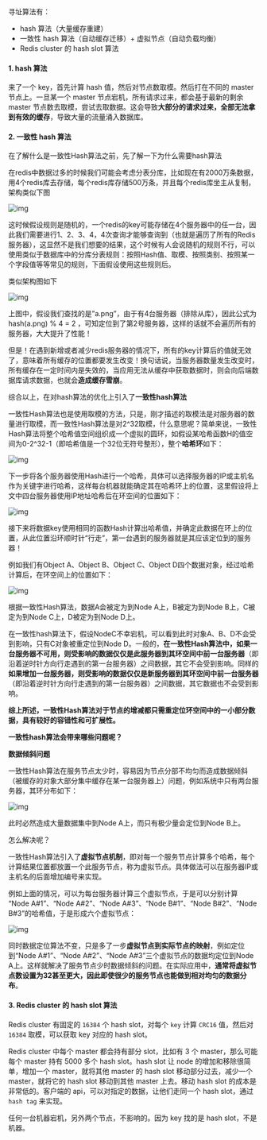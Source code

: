 寻址算法有：

- hash 算法（大量缓存重建）
- 一致性 hash 算法（自动缓存迁移）+ 虚拟节点（自动负载均衡）
- Redis cluster 的 hash slot 算法



#### 1. hash 算法

来了一个 key，首先计算 hash 值，然后对节点数取模。然后打在不同的 master 节点上。一旦某一个 master 节点宕机，所有请求过来，都会基于最新的剩余 master 节点数去取模，尝试去取数据。这会导致**大部分的请求过来，全部无法拿到有效的缓存**，导致大量的流量涌入数据库。



#### 2. 一致性 hash 算法

在了解什么是一致性Hash算法之前，先了解一下为什么需要hash算法

在redis中数据过多的时候我们可能会考虑分表分库，比如现在有2000万条数据，用4个redis库去存储，每个redis库存储500万条，并且每个redis库坐主从复制，架构类似下图

![img](http://pcc.huitogo.club/75847246160fd9d6d5a00c9b7245f35e)



这时候假设规则是随机的，一个redis的key可能存储在4个服务器中的任一台，因此我们需要进行1、2、3、4，4次查询才能够查询到（也就是遍历了所有的Redis服务器），这显然不是我们想要的结果，这个时候有人会说随机的规则不行，可以使用类似于数据库中的分库分表规则：按照Hash值、取模、按照类别、按照某一个字段值等等常见的规则，下面假设使用这些规则后。

类似架构图如下

![img](http://pcc.huitogo.club/6018622f576a3f46d09000c1b91aee5b)



上图中，假设我们查找的是”a.png”，由于有4台服务器（排除从库），因此公式为hash(a.png) % 4 = 2 ，可知定位到了第2号服务器，这样的话就不会遍历所有的服务器，大大提升了性能！

但是！在遇到新增或者减少redis服务器的情况下，所有的key计算后的值就无效了，意味着所有缓存的位置都要发生改变！换句话说，当服务器数量发生改变时，所有缓存在一定时间内是失效的，当应用无法从缓存中获取数据时，则会向后端数据库请求数据，也就会**造成缓存雪崩**。

综合以上，在对hash算法的优化上引入了**一致性hash算法**

一致性Hash算法也是使用取模的方法，只是，刚才描述的取模法是对服务器的数量进行取模，而一致性Hash算法是对2^32取模，什么意思呢？简单来说，一致性Hash算法将整个哈希值空间组织成一个虚拟的圆环，如假设某哈希函数H的值空间为0-2^32-1（即哈希值是一个32位无符号整形），整个**哈希环**如下： 

![img](http://pcc.huitogo.club/e4cbd82193c5719f4401b8de97eaf909)



下一步将各个服务器使用Hash进行一个哈希，具体可以选择服务器的IP或主机名作为关键字进行哈希，这样每台机器就能确定其在哈希环上的位置，这里假设将上文中四台服务器使用IP地址哈希后在环空间的位置如下： 

![img](http://pcc.huitogo.club/7f5ebf6d9ad83c237d5ecfd2a4e36d55)



接下来将数据key使用相同的函数Hash计算出哈希值，并确定此数据在环上的位置，从此位置沿环顺时针“行走”，第一台遇到的服务器就是其应该定位到的服务器！

例如我们有Object A、Object B、Object C、Object D四个数据对象，经过哈希计算后，在环空间上的位置如下： 

![img](http://pcc.huitogo.club/75893a10c46fa9d361bf8d4c0d601c51)



根据一致性Hash算法，数据A会被定为到Node A上，B被定为到Node B上，C被定为到Node C上，D被定为到Node D上。

在一致性hash算法下，假设NodeC不幸宕机，可以看到此时对象A、B、D不会受到影响，只有C对象被重定位到Node D。一般的，**在一致性Hash算法中，如果一台服务器不可用，则受影响的数据仅仅是此服务器到其环空间中前一台服务器**（即沿着逆时针方向行走遇到的第一台服务器）之间数据，其它不会受到影响。同样的**如果增加一台服务器，则受影响的数据仅仅是新服务器到其环空间中前一台服务器**（即沿着逆时针方向行走遇到的第一台服务器）之间数据，其它数据也不会受到影响。

**综上所述，一致性Hash算法对于节点的增减都只需重定位环空间中的一小部分数据，具有较好的容错性和可扩展性。**



**一致性hash算法会带来哪些问题呢？**

**数据倾斜问题**

一致性Hash算法在服务节点太少时，容易因为节点分部不均匀而造成数据倾斜（被缓存的对象大部分集中缓存在某一台服务器上）问题，例如系统中只有两台服务器，其环分布如下： 

![img](http://pcc.huitogo.club/3ec067cd8feccd842545915b3bc519b3)

此时必然造成大量数据集中到Node A上，而只有极少量会定位到Node B上。



怎么解决呢？

一致性Hash算法引入了**虚拟节点机制**，即对每一个服务节点计算多个哈希，每个计算结果位置都放置一个此服务节点，称为虚拟节点。具体做法可以在服务器IP或主机名的后面增加编号来实现。

例如上面的情况，可以为每台服务器计算三个虚拟节点，于是可以分别计算 “Node A#1”、“Node A#2”、“Node A#3”、“Node B#1”、“Node B#2”、“Node B#3”的哈希值，于是形成六个虚拟节点： 

![img](http://pcc.huitogo.club/954d78701c644eaf457293968dada365)



同时数据定位算法不变，只是多了一步**虚拟节点到实际节点的映射**，例如定位到“Node A#1”、“Node A#2”、“Node A#3”三个虚拟节点的数据均定位到Node A上。这样就解决了服务节点少时数据倾斜的问题。在实际应用中，**通常将虚拟节点数设置为32甚至更大，因此即使很少的服务节点也能做到相对均匀的数据分布**。



#### 3. Redis cluster 的 hash slot 算法

Redis cluster 有固定的 `16384` 个 hash slot，对每个 `key` 计算 `CRC16` 值，然后对 `16384` 取模，可以获取 key 对应的 hash slot。

Redis cluster 中每个 master 都会持有部分 slot，比如有 3 个 master，那么可能每个 master 持有 5000 多个 hash slot。hash slot 让 node 的增加和移除很简单，增加一个 master，就将其他 master 的 hash slot 移动部分过去，减少一个 master，就将它的 hash slot 移动到其他 master 上去。移动 hash slot 的成本是非常低的。客户端的 api，可以对指定的数据，让他们走同一个 hash slot，通过 `hash tag` 来实现。

任何一台机器宕机，另外两个节点，不影响的。因为 key 找的是 hash slot，不是机器。